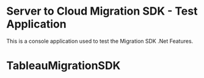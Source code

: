 # Server to Cloud Migration SDK - Test Application
This is a console application used to test the Migration SDK .Net Features.

# TableauMigrationSDK